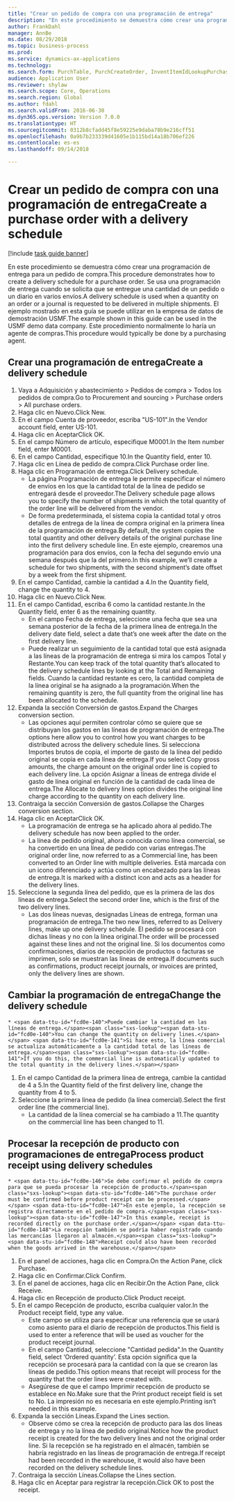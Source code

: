 ```yaml
--- 
title: "Crear un pedido de compra con una programación de entrega"
description: "En este procedimiento se demuestra cómo crear una programación de entrega para un pedido de compra."
author: FrankDahl
manager: AnnBe
ms.date: 08/29/2018
ms.topic: business-process
ms.prod: 
ms.service: dynamics-ax-applications
ms.technology: 
ms.search.form: PurchTable, PurchCreateOrder, InventItemIdLookupPurchase, PurchDeliverySchedule, PurchEditLines
audience: Application User
ms.reviewer: shylaw
ms.search.scope: Core, Operations
ms.search.region: Global
ms.author: fdahl
ms.search.validFrom: 2016-06-30
ms.dyn365.ops.version: Version 7.0.0
ms.translationtype: HT
ms.sourcegitcommit: 0312b8cfadd45f8e59225e9daba78b9e216cff51
ms.openlocfilehash: 0a9b7b233339d41605e1b115bd14a18b706ef226
ms.contentlocale: es-es
ms.lasthandoff: 09/14/2018

---
```

# <a name="create-a-purchase-order-with-a-delivery-schedule"></a><span data-ttu-id="fcd0e-103">Crear un pedido de compra con una programación de entrega</span><span class="sxs-lookup"><span data-stu-id="fcd0e-103">Create a purchase order with a delivery schedule</span></span>

[!include [task guide banner](../../includes/task-guide-banner.md)]

<span data-ttu-id="fcd0e-104">En este procedimiento se demuestra cómo crear una programación de entrega para un pedido de compra.</span><span class="sxs-lookup"><span data-stu-id="fcd0e-104">This procedure demonstrates how to create a delivery schedule for a purchase order.</span></span> <span data-ttu-id="fcd0e-105">Se usa una programación de entrega cuando se solicita que se entregue una cantidad de un pedido o un diario en varios envíos.</span><span class="sxs-lookup"><span data-stu-id="fcd0e-105">A delivery schedule is used when a quantity on an order or a journal is requested to be delivered in multiple shipments.</span></span> <span data-ttu-id="fcd0e-106">El ejemplo mostrado en esta guía se puede utilizar en la empresa de datos de demostración USMF.</span><span class="sxs-lookup"><span data-stu-id="fcd0e-106">The example shown in this guide can be used in the USMF demo data company.</span></span> <span data-ttu-id="fcd0e-107">Este procedimiento normalmente lo haría un agente de compras.</span><span class="sxs-lookup"><span data-stu-id="fcd0e-107">This procedure would typically be done by a purchasing agent.</span></span>


## <a name="create-a-delivery-schedule"></a><span data-ttu-id="fcd0e-108">Crear una programación de entrega</span><span class="sxs-lookup"><span data-stu-id="fcd0e-108">Create a delivery schedule</span></span>
1. <span data-ttu-id="fcd0e-109">Vaya a Adquisición y abastecimiento > Pedidos de compra > Todos los pedidos de compra.</span><span class="sxs-lookup"><span data-stu-id="fcd0e-109">Go to Procurement and sourcing > Purchase orders > All purchase orders.</span></span>
2. <span data-ttu-id="fcd0e-110">Haga clic en Nuevo.</span><span class="sxs-lookup"><span data-stu-id="fcd0e-110">Click New.</span></span>
3. <span data-ttu-id="fcd0e-111">En el campo Cuenta de proveedor, escriba "US-101".</span><span class="sxs-lookup"><span data-stu-id="fcd0e-111">In the Vendor account field, enter US-101.</span></span>
4. <span data-ttu-id="fcd0e-112">Haga clic en Aceptar</span><span class="sxs-lookup"><span data-stu-id="fcd0e-112">Click OK.</span></span>
5. <span data-ttu-id="fcd0e-113">En el campo Número de artículo, especifique M0001.</span><span class="sxs-lookup"><span data-stu-id="fcd0e-113">In the Item number field, enter M0001.</span></span>
6. <span data-ttu-id="fcd0e-114">En el campo Cantidad, especifique 10.</span><span class="sxs-lookup"><span data-stu-id="fcd0e-114">In the Quantity field, enter 10.</span></span>
7. <span data-ttu-id="fcd0e-115">Haga clic en Línea de pedido de compra.</span><span class="sxs-lookup"><span data-stu-id="fcd0e-115">Click Purchase order line.</span></span>
8. <span data-ttu-id="fcd0e-116">Haga clic en Programación de entrega.</span><span class="sxs-lookup"><span data-stu-id="fcd0e-116">Click Delivery schedule.</span></span>
    * <span data-ttu-id="fcd0e-117">La página Programación de entrega le permite especificar el número de envíos en los que la cantidad total de la línea de pedido se entregará desde el proveedor.</span><span class="sxs-lookup"><span data-stu-id="fcd0e-117">The Delivery schedule page allows you to specify the number of shipments in which the total quantity of the order line will be delivered from the vendor.</span></span>  
    * <span data-ttu-id="fcd0e-118">De forma predeterminada, el sistema copia la cantidad total y otros detalles de entrega de la línea de compra original en la primera línea de la programación de entrega.</span><span class="sxs-lookup"><span data-stu-id="fcd0e-118">By default, the system copies the total quantity and other delivery details of the original purchase line into the first delivery schedule line.</span></span> <span data-ttu-id="fcd0e-119">En este ejemplo, crearemos una programación para dos envíos, con la fecha del segundo envío una semana después que la del primero.</span><span class="sxs-lookup"><span data-stu-id="fcd0e-119">In this example, we’ll create a schedule for two shipments, with the second shipment’s date offset by a week from the first shipment.</span></span>  
9. <span data-ttu-id="fcd0e-120">En el campo Cantidad, cambie la cantidad a 4.</span><span class="sxs-lookup"><span data-stu-id="fcd0e-120">In the Quantity field, change the quantity to 4.</span></span>
10. <span data-ttu-id="fcd0e-121">Haga clic en Nuevo.</span><span class="sxs-lookup"><span data-stu-id="fcd0e-121">Click New.</span></span>
11. <span data-ttu-id="fcd0e-122">En el campo Cantidad, escriba 6 como la cantidad restante.</span><span class="sxs-lookup"><span data-stu-id="fcd0e-122">In the Quantity field, enter 6 as the remaining quantity.</span></span>
    * <span data-ttu-id="fcd0e-123">En el campo Fecha de entrega, seleccione una fecha que sea una semana posterior de la fecha de la primera línea de entrega.</span><span class="sxs-lookup"><span data-stu-id="fcd0e-123">In the delivery date field, select a date that’s one week after the date on the first delivery line.</span></span>  
    * <span data-ttu-id="fcd0e-124">Puede realizar un seguimiento de la cantidad total que está asignada a las líneas de la programación de entrega si mira los campos Total y Restante.</span><span class="sxs-lookup"><span data-stu-id="fcd0e-124">You can keep track of the total quantity that’s allocated to the delivery schedule lines by looking at the Total and Remaining fields.</span></span> <span data-ttu-id="fcd0e-125">Cuando la cantidad restante es cero, la cantidad completa de la línea original se ha asignado a la programación.</span><span class="sxs-lookup"><span data-stu-id="fcd0e-125">When the remaining quantity is zero, the full quantity from the original line has been allocated to the schedule.</span></span>  
12. <span data-ttu-id="fcd0e-126">Expanda la sección Conversión de gastos.</span><span class="sxs-lookup"><span data-stu-id="fcd0e-126">Expand the Charges conversion section.</span></span>
    * <span data-ttu-id="fcd0e-127">Las opciones aquí permiten controlar cómo se quiere que se distribuyan los gastos en las líneas de programación de entrega.</span><span class="sxs-lookup"><span data-stu-id="fcd0e-127">The options here allow you to control how you want charges to be distributed across the delivery schedule lines.</span></span> <span data-ttu-id="fcd0e-128">Si selecciona Importes brutos de copia, el importe de gasto de la línea del pedido original se copia en cada línea de entrega.</span><span class="sxs-lookup"><span data-stu-id="fcd0e-128">If you select Copy gross amounts, the charge amount on the original order line is copied to each delivery line.</span></span> <span data-ttu-id="fcd0e-129">La opción Asignar a líneas de entrega divide el gasto de línea original en función de la cantidad de cada línea de entrega.</span><span class="sxs-lookup"><span data-stu-id="fcd0e-129">The Allocate to delivery lines option divides the original line charge according to the quantity on each delivery line.</span></span>  
13. <span data-ttu-id="fcd0e-130">Contraiga la sección Conversión de gastos.</span><span class="sxs-lookup"><span data-stu-id="fcd0e-130">Collapse the Charges conversion section.</span></span>
14. <span data-ttu-id="fcd0e-131">Haga clic en Aceptar</span><span class="sxs-lookup"><span data-stu-id="fcd0e-131">Click OK.</span></span>
    * <span data-ttu-id="fcd0e-132">La programación de entrega se ha aplicado ahora al pedido.</span><span class="sxs-lookup"><span data-stu-id="fcd0e-132">The delivery schedule has now been applied to the order.</span></span>  
    * <span data-ttu-id="fcd0e-133">La línea de pedido original, ahora conocida como línea comercial, se ha convertido en una línea de pedido con varias entregas.</span><span class="sxs-lookup"><span data-stu-id="fcd0e-133">The original order line, now referred to as a Commercial line, has been converted to an Order line with multiple deliveries.</span></span> <span data-ttu-id="fcd0e-134">Está marcada con un icono diferenciado y actúa como un encabezado para las líneas de entrega.</span><span class="sxs-lookup"><span data-stu-id="fcd0e-134">It is marked with a distinct icon and acts as a header for the delivery lines.</span></span>  
15. <span data-ttu-id="fcd0e-135">Seleccione la segunda línea del pedido, que es la primera de las dos líneas de entrega.</span><span class="sxs-lookup"><span data-stu-id="fcd0e-135">Select the second order line, which is the first of the two delivery lines.</span></span>
    * <span data-ttu-id="fcd0e-136">Las dos líneas nuevas, designadas Líneas de entrega, forman una programación de entrega.</span><span class="sxs-lookup"><span data-stu-id="fcd0e-136">The two new lines, referred to as Delivery lines, make up one delivery schedule.</span></span> <span data-ttu-id="fcd0e-137">El pedido se procesará con dichas líneas y no con la línea original.</span><span class="sxs-lookup"><span data-stu-id="fcd0e-137">The order will be processed against these lines and not the original line.</span></span> <span data-ttu-id="fcd0e-138">Si los documentos como confirmaciones, diarios de recepción de productos o facturas se imprimen, solo se muestran las líneas de entrega.</span><span class="sxs-lookup"><span data-stu-id="fcd0e-138">If documents such as confirmations, product receipt journals, or invoices are printed, only the delivery lines are shown.</span></span>  

## <a name="change-the-delivery-schedule"></a><span data-ttu-id="fcd0e-139">Cambiar la programación de entrega</span><span class="sxs-lookup"><span data-stu-id="fcd0e-139">Change the delivery schedule</span></span>
    * <span data-ttu-id="fcd0e-140">Puede cambiar la cantidad en las líneas de entrega.</span><span class="sxs-lookup"><span data-stu-id="fcd0e-140">You can change the quantity on delivery lines.</span></span> <span data-ttu-id="fcd0e-141">Si hace esto, la línea comercial se actualiza automáticamente a la cantidad total de las líneas de entrega.</span><span class="sxs-lookup"><span data-stu-id="fcd0e-141">If you do this, the commercial line is automatically updated to the total quantity in the delivery lines.</span></span>  
1. <span data-ttu-id="fcd0e-142">En el campo Cantidad de la primera línea de entrega, cambie la cantidad de 4 a 5.</span><span class="sxs-lookup"><span data-stu-id="fcd0e-142">In the Quantity field of the first delivery line, change the quantity from 4 to 5.</span></span>
2. <span data-ttu-id="fcd0e-143">Seleccione la primera línea de pedido (la línea comercial).</span><span class="sxs-lookup"><span data-stu-id="fcd0e-143">Select the first order line (the commercial line).</span></span>
    * <span data-ttu-id="fcd0e-144">La cantidad de la línea comercial se ha cambiado a 11.</span><span class="sxs-lookup"><span data-stu-id="fcd0e-144">The quantity on the commercial line has been changed to 11.</span></span>  

## <a name="process-product-receipt-using-delivery-schedules"></a><span data-ttu-id="fcd0e-145">Procesar la recepción de producto con programaciones de entrega</span><span class="sxs-lookup"><span data-stu-id="fcd0e-145">Process product receipt using delivery schedules</span></span>
    * <span data-ttu-id="fcd0e-146">Se debe confirmar el pedido de compra para que se pueda procesar la recepción de producto.</span><span class="sxs-lookup"><span data-stu-id="fcd0e-146">The purchase order must be confirmed before product receipt can be processed.</span></span> <span data-ttu-id="fcd0e-147">En este ejemplo, la recepción se registra directamente en el pedido de compra.</span><span class="sxs-lookup"><span data-stu-id="fcd0e-147">In this example, receipt is recorded directly on the purchase order.</span></span> <span data-ttu-id="fcd0e-148">La recepción también se podría haber registrado cuando las mercancías llegaron al almacén.</span><span class="sxs-lookup"><span data-stu-id="fcd0e-148">Receipt could also have been recorded when the goods arrived in the warehouse.</span></span>  
1. <span data-ttu-id="fcd0e-149">En el panel de acciones, haga clic en Compra.</span><span class="sxs-lookup"><span data-stu-id="fcd0e-149">On the Action Pane, click Purchase.</span></span>
2. <span data-ttu-id="fcd0e-150">Haga clic en Confirmar.</span><span class="sxs-lookup"><span data-stu-id="fcd0e-150">Click Confirm.</span></span>
3. <span data-ttu-id="fcd0e-151">En el panel de acciones, haga clic en Recibir.</span><span class="sxs-lookup"><span data-stu-id="fcd0e-151">On the Action Pane, click Receive.</span></span>
4. <span data-ttu-id="fcd0e-152">Haga clic en Recepción de producto.</span><span class="sxs-lookup"><span data-stu-id="fcd0e-152">Click Product receipt.</span></span>
5. <span data-ttu-id="fcd0e-153">En el campo Recepción de producto, escriba cualquier valor.</span><span class="sxs-lookup"><span data-stu-id="fcd0e-153">In the Product receipt field, type any value.</span></span>
    * <span data-ttu-id="fcd0e-154">Este campo se utiliza para especificar una referencia que se usará como asiento para el diario de recepción de productos.</span><span class="sxs-lookup"><span data-stu-id="fcd0e-154">This field is used to enter a reference that will be used as voucher for the product receipt journal.</span></span>  
    * <span data-ttu-id="fcd0e-155">En el campo Cantidad, seleccione "Cantidad pedida".</span><span class="sxs-lookup"><span data-stu-id="fcd0e-155">In the Quantity field, select ‘Ordered quantity’.</span></span> <span data-ttu-id="fcd0e-156">Esta opción significa que la recepción se procesará para la cantidad con la que se crearon las líneas de pedido.</span><span class="sxs-lookup"><span data-stu-id="fcd0e-156">This option means that receipt will process for the quantity that the order lines were created with.</span></span>  
    * <span data-ttu-id="fcd0e-157">Asegúrese de que el campo Imprimir recepción de producto se establece en No.</span><span class="sxs-lookup"><span data-stu-id="fcd0e-157">Make sure that the Print product receipt field is set to No.</span></span> <span data-ttu-id="fcd0e-158">La impresión no es necesaria en este ejemplo.</span><span class="sxs-lookup"><span data-stu-id="fcd0e-158">Printing isn’t needed in this example.</span></span>  
6. <span data-ttu-id="fcd0e-159">Expanda la sección Líneas.</span><span class="sxs-lookup"><span data-stu-id="fcd0e-159">Expand the Lines section.</span></span>
    * <span data-ttu-id="fcd0e-160">Observe cómo se crea la recepción de producto para las dos líneas de entrega y no la línea de pedido original.</span><span class="sxs-lookup"><span data-stu-id="fcd0e-160">Notice how the product receipt is created for the two delivery lines and not the original order line.</span></span> <span data-ttu-id="fcd0e-161">Si la recepción se ha registrado en el almacén, también se habría registrado en las líneas de programación de entrega.</span><span class="sxs-lookup"><span data-stu-id="fcd0e-161">If receipt had been recorded in the warehouse, it would also have been recorded on the delivery schedule lines.</span></span>  
7. <span data-ttu-id="fcd0e-162">Contraiga la sección Líneas.</span><span class="sxs-lookup"><span data-stu-id="fcd0e-162">Collapse the Lines section.</span></span>
8. <span data-ttu-id="fcd0e-163">Haga clic en Aceptar para registrar la recepción.</span><span class="sxs-lookup"><span data-stu-id="fcd0e-163">Click OK to post the receipt.</span></span>


